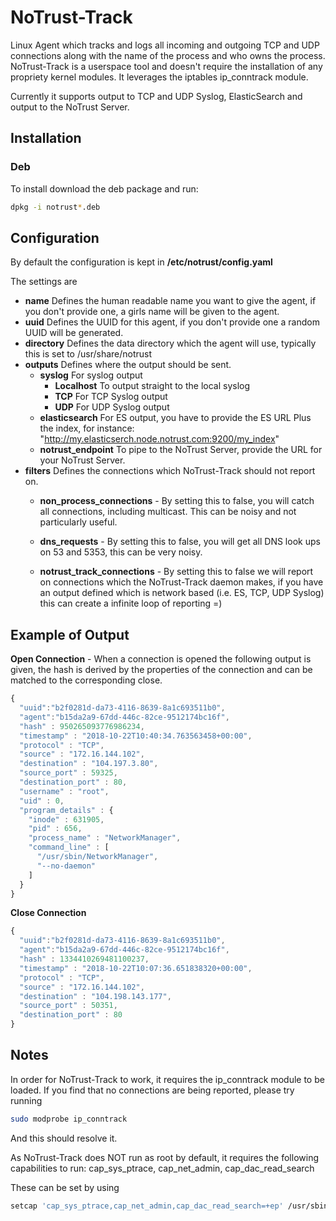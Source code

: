 # NoTrust-Track
Linux Agent  which tracks and logs all incoming and outgoing TCP and UDP connections along with the name of the process and who owns the process. NoTrust-Track is a userspace tool and doesn't require the installation of any propriety kernel modules. It leverages the iptables ip_conntrack module. 

Currently it supports output to TCP and UDP Syslog, ElasticSearch and output to the NoTrust Server.



## Installation

### Deb
To install download the deb package and run:
```bash
dpkg -i notrust*.deb
```


## Configuration
By default the configuration is kept in __/etc/notrust/config.yaml__

The settings are

* __name__ Defines the human readable name you want to give the agent, if you don't provide one, a girls name will be given to the agent.
* __uuid__ Defines the UUID for this agent, if you don't provide one a random UUID will be generated.
* __directory__ Defines the data directory which the agent will use, typically this is set to /usr/share/notrust
* __outputs__ Defines where the output should be sent.
  * __syslog__ For syslog output
    * __Localhost__ To output straight to the local syslog
    * __TCP__ For TCP Syslog output
    * __UDP__ For UDP Syslog output
  * __elasticsearch__ For ES output, you have to provide the ES URL Plus the index, for instance: "http://my.elasticserch.node.notrust.com:9200/my_index"
  * __notrust_endpoint__ To pipe to the NoTrust Server, provide the URL for your NoTrust Server.
* __filters__ Defines the connections which NoTrust-Track should not report on.
  * __non_process_connections__ - By setting this to false, you will catch all connections, including multicast. This can be noisy and not particularly useful.
  * __dns_requests__ - By setting this to false, you will get all DNS look ups on 53 and 5353, this can be very noisy.
  
  * __notrust_track_connections__ - By setting this to false we will report on connections which the NoTrust-Track daemon makes, if you have an output defined which is network based (i.e. ES, TCP, UDP Syslog) this can create a infinite loop of reporting =)
  
  
## Example of Output
__Open Connection__ - When a connection is opened the following output is given,  the hash is derived by the properties of the connection and can be matched to the corresponding close.

```javascript
{
  "uuid":"b2f0281d-da73-4116-8639-8a1c693511b0",
  "agent":"b15da2a9-67dd-446c-82ce-9512174bc16f",
  "hash" : 950265093776986234,
  "timestamp" : "2018-10-22T10:40:34.763563458+00:00",
  "protocol" : "TCP",
  "source" : "172.16.144.102",
  "destination" : "104.197.3.80",
  "source_port" : 59325,
  "destination_port" : 80,
  "username" : "root",
  "uid" : 0, 
  "program_details" : {
    "inode" : 631905,
    "pid" : 656,
    "process_name" : "NetworkManager",
    "command_line" : [
      "/usr/sbin/NetworkManager",
      "--no-daemon"
    ]
  }
}
```

__Close Connection__ 
```javascript
{
  "uuid":"b2f0281d-da73-4116-8639-8a1c693511b0",
  "agent":"b15da2a9-67dd-446c-82ce-9512174bc16f",
  "hash" : 1334410269481100237,
  "timestamp" : "2018-10-22T10:07:36.651838320+00:00",
  "protocol" : "TCP",
  "source" : "172.16.144.102",
  "destination" : "104.198.143.177",
  "source_port" : 50351,
  "destination_port" : 80
}
```

## Notes
In order for NoTrust-Track to work, it requires the ip_conntrack module to be loaded. If you find that no connections are being reported, please try running 

```bash
sudo modprobe ip_conntrack
```

And this should resolve it.  

As NoTrust-Track does NOT run as root by default, it requires the following capabilities to run:
cap_sys_ptrace, cap_net_admin, cap_dac_read_search

These can be set by using

```bash  
setcap 'cap_sys_ptrace,cap_net_admin,cap_dac_read_search=+ep' /usr/sbin/notrust-track
```
